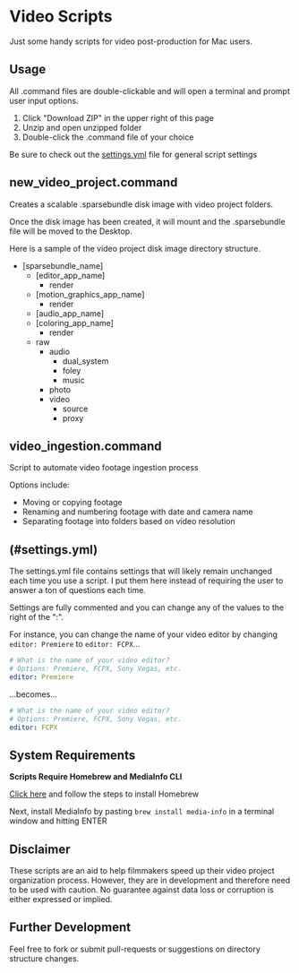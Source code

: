 Video Scripts
==========

Just some handy scripts for video post-production for Mac users.

Usage
------------

All .command files are double-clickable and will open a terminal and prompt user input options.

1. Click "Download ZIP" in the upper right of this page
2. Unzip and open unzipped folder
3. Double-click the .command file of your choice

Be sure to check out the [settings.yml](#settings.yml) file for general script settings
  
new_video_project.command
------------

Creates a scalable .sparsebundle disk image with video project folders.

Once the disk image has been created, it will mount and the .sparsebundle file will be moved to the Desktop.

Here is a sample of the video project disk image directory structure.

- [sparsebundle_name]
  - [editor_app_name]
    - render
  - [motion_graphics_app_name]
    - render
  - [audio_app_name]
  - [coloring_app_name]
    - render
  - raw
    - audio
      - dual_system
      - foley
      - music
    - photo
    - video
      - source
      - proxy

video_ingestion.command
------------

Script to automate video footage ingestion process

Options include:

- Moving or copying footage
- Renaming and numbering footage with date and camera name
- Separating footage into folders based on video resolution

(#settings.yml)
------------

The settings.yml file contains settings that will likely remain unchanged each time you use a script. I put them here instead of requiring the user to answer a ton of questions each time.

Settings are fully commented and you can change any of the values to the right of the ":".

For instance, you can change the name of your video editor by changing `editor: Premiere` to `editor: FCPX`...

```yaml
# What is the name of your video editor?
# Options: Premiere, FCPX, Sony Vegas, etc.
editor: Premiere
```

...becomes...

```yaml
# What is the name of your video editor?
# Options: Premiere, FCPX, Sony Vegas, etc.
editor: FCPX
```

System Requirements
-----

**Scripts Require Homebrew and MediaInfo CLI**

[Click here](http://coolestguidesontheplanet.com/installing-homebrew-os-x-yosemite-10-10-package-manager-unix-apps/) and follow the steps to install Homebrew

Next, install MediaInfo by pasting `brew install media-info` in a terminal window and hitting ENTER

Disclaimer
-----

These scripts are an aid to help filmmakers speed up their video project organization process. However, they are in development and therefore need to be used with caution. No guarantee against data loss or corruption is either expressed or implied.

Further Development
-----

Feel free to fork or submit pull-requests or suggestions on directory structure changes.